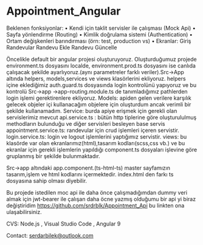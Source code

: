 # Appointment_Angular
 Beklenen fonksiyonlar: • Kendi için taklit servisler ile çalışması (Mock Api) • Sayfa yönlendirme (Routing) • Kimlik doğrulama sistemi (Authentication) • Ortam değişkenleri barındırması (örn: test, production vs) • Ekranlar:  Giriş Randevular Randevu Ekle Randevu Güncelle 

Öncelikle default bir angular projesi oluşturuyoruz. Oluşturduğumuz projede environment.ts dosyasını localde, environment.prod.ts dosyasını ise canlıda çalışacak şekilde ayarlıyoruz.(aynı parametreler farklı veriler).Src->App altında helpers, models,services ve views klasörlerini ekliyoruz. helpers içine eklediğimiz auth.guard.ts dosyasında login kontrolünü yapıyoruz ve bu kontrolü Src->app ->app-routing.module.ts de tanımladığımız pathlerden login işlemi gerektirenlere ekliyoruz. Models: apiden gelen verilere karşılık gelecek objeler içi kullanacağım objelere için oluşturdum ancak verimli bir şekilde kullanamadım. Service: burda apiye erişmek için gerekli olan servislerimiz mevcut api.service.ts : bütün http tiplerine göre oluşturululmuş methodların bulunduğu ve diğer servisleri besleyen base servis appointment.service.ts: randevular için crud işlemleri içeren servistir. login.service.ts: login ve logout işlemlerini yaptığımız servistir. views: bu klasörde var olan ekranlarımız(html),tasarım kodları(scss,css vb.) ve bu ekranlar için gerekli işlemlerin yapıldığı component.ts dosyaları işlevine göre gruplanmış bir şekilde bulunmaktadır.

Src->app altındaki app.component.(ts-html-ts) master sayfamızın tasarım,işlem ve html kodlarını içermektedir. index.html den farkı ts dosyasına sahip olması diyebilir.

Bu projede istedilen moc api ile daha önce çalışmadığımdan dummy veri almak için jwt-bearer ile çalışan daha öcne yazmış olduğumu bir api yi biraz değiştiridim https://github.com/srdrblk/Appointment_Api bu linkten ona ulaşabilirsiniz.

CVS: Node.js , Visual Studio Code , Angular 9

Contact: serdarbilek@outlook.com
